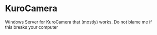 # KuroCamera
Windows Server for KuroCamera that (mostly) works. Do not blame me if this breaks your computer
